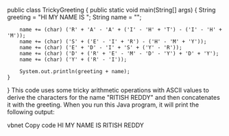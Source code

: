 public class TrickyGreeting {
    public static void main(String[] args) {
        String greeting = "HI MY NAME IS ";
        String name = "";

    
        name += (char) ('R' + 'A' - 'A' + ('I' - 'H' + 'T') - ('I' - 'H' + 'M'));
        name += (char) ('S' + ('E' - 'I' + 'R') - ('H' - 'M' + 'Y'));
        name += (char) ('E' + 'D' - 'I' + 'S' + ('Y' - 'R'));
        name += (char) ('D' + ('R' + 'E' - 'M' - 'D' - 'Y') + 'D' + 'Y');
        name += (char) ('Y' + ('R' - 'I'));

        System.out.println(greeting + name);
    }
}
This code uses some tricky arithmetic operations with ASCII values to derive the characters for the name "RITISH REDDY" and then concatenates it with the greeting. When you run this Java program, it will print the following output:

vbnet
Copy code
HI MY NAME IS RITISH REDDY




